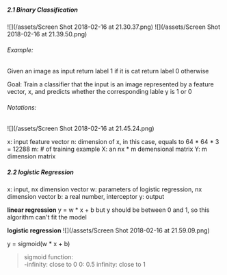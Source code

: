 ##### 2.1 Binary Classification 
![](/assets/Screen Shot 2018-02-16 at 21.30.37.png)
![](/assets/Screen Shot 2018-02-16 at 21.39.50.png)

###### Example: 
Given an image as input 
return label 1 if it is cat
return label 0 otherwise

Goal: Train a classifier that the input is an image represented by a feature vector, x, and predicts whether the corresponding lable y is 1 or 0
###### Notations:
![](/assets/Screen Shot 2018-02-16 at 21.45.24.png)

x: input feature vector
n: dimension of x, in this case, equals to 64 \* 64 \* 3 = 12288
m: # of training example 
X: an nx \* m demensional matrix
Y: m dimension matrix 


##### 2.2 logistic Regression
x: input, nx dimension vector
w: parameters of logistic regression, nx dimension vector
b: a real number, interceptor 
y: output 

**linear regression**
y = w \* x + b
but y should be between 0 and 1, so this algorithm can't fit the model

**logistic regression**
![](/assets/Screen Shot 2018-02-16 at 21.59.09.png)

y = sigmoid(w \* x + b)
>sigmoid function:  
-infinity: close to 0
0: 0.5
infinity: close to 1



